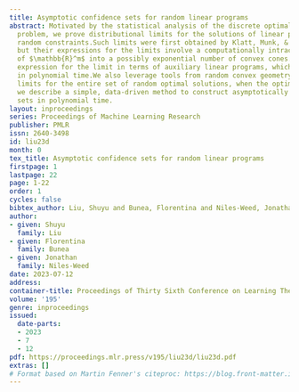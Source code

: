```yaml
---
title: Asymptotic confidence sets for random linear programs
abstract: Motivated by the statistical analysis of the discrete optimal transport
  problem, we prove distributional limits for the solutions of linear programs with
  random constraints.Such limits were first obtained by Klatt, Munk, & Zemel (2022),
  but their expressions for the limits involve a computationally intractable decomposition
  of $\mathbb{R}^m$ into a possibly exponential number of convex cones.We give a new
  expression for the limit in terms of auxiliary linear programs, which can be solved
  in polynomial time.We also leverage tools from random convex geometry to give distributional
  limits for the entire set of random optimal solutions, when the optimum is not unique.Finally,
  we describe a simple, data-driven method to construct asymptotically valid confidence
  sets in polynomial time.
layout: inproceedings
series: Proceedings of Machine Learning Research
publisher: PMLR
issn: 2640-3498
id: liu23d
month: 0
tex_title: Asymptotic confidence sets for random linear programs
firstpage: 1
lastpage: 22
page: 1-22
order: 1
cycles: false
bibtex_author: Liu, Shuyu and Bunea, Florentina and Niles-Weed, Jonathan
author:
- given: Shuyu
  family: Liu
- given: Florentina
  family: Bunea
- given: Jonathan
  family: Niles-Weed
date: 2023-07-12
address: 
container-title: Proceedings of Thirty Sixth Conference on Learning Theory
volume: '195'
genre: inproceedings
issued:
  date-parts:
  - 2023
  - 7
  - 12
pdf: https://proceedings.mlr.press/v195/liu23d/liu23d.pdf
extras: []
# Format based on Martin Fenner's citeproc: https://blog.front-matter.io/posts/citeproc-yaml-for-bibliographies/
---
```

